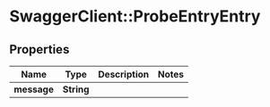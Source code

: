 # SwaggerClient::ProbeEntryEntry

## Properties
Name | Type | Description | Notes
------------ | ------------- | ------------- | -------------
**message** | **String** |  | 


